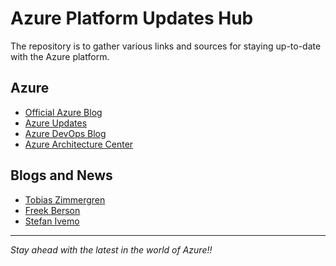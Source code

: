 # Azure Platform Updates Hub

The repository is to gather various links and sources for staying up-to-date with the Azure platform.

## Azure

- [Official Azure Blog](https://azure.microsoft.com/en-us/blog/)
- [Azure Updates](https://azure.microsoft.com/en-us/updates/)
- [Azure DevOps Blog](https://devblogs.microsoft.com/devops/)
- [Azure Architecture Center](https://docs.microsoft.com/en-us/azure/architecture/)


## Blogs and News

- [Tobias Zimmergren](https://zimmergren.net/)
- [Freek Berson](https://fberson.medium.com/)
- [Stefan Ivemo](https://blog.ivemo.se/)

---

_Stay ahead with the latest in the world of Azure!!_

